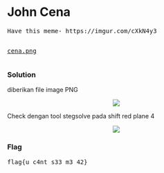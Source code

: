 <h1><b>John Cena</b></h1>
<pre>
Have this meme- https://imgur.com/cXkN4y3

<a href="http://static.beast.sdslabs.co/static/John%20Cena/cena.png">cena.png</a>
</pre>
<h3><b>Solution</b></h3>
<p>diberikan file image PNG</p>
<p align='center'>
  <img src="https://github.com/enomarozi/BackdoorCTF_Writeup/blob/master/Images/cena.png">
</p>
<p>Check dengan tool stegsolve pada shift red plane 4</p>
<p align='center'>
  <img src="https://github.com/enomarozi/BackdoorCTF_Writeup/blob/master/Images/John%20Cena.jpg">
</p>
<h3><b>Flag</b></h3>
<pre>
flag{u_c4nt_s33_m3_42}
</pre>
